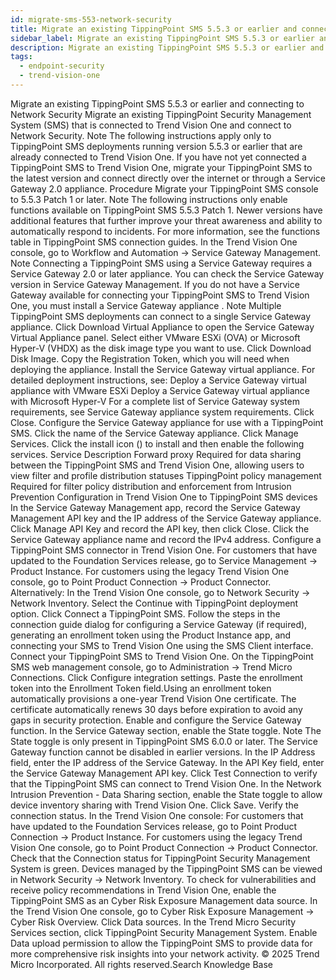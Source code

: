 ```yaml
---
id: migrate-sms-553-network-security
title: Migrate an existing TippingPoint SMS 5.5.3 or earlier and connecting to Network Security
sidebar_label: Migrate an existing TippingPoint SMS 5.5.3 or earlier and connecting to Network Security
description: Migrate an existing TippingPoint SMS 5.5.3 or earlier and connecting to Network Security
tags:
  - endpoint-security
  - trend-vision-one
---
```


 Migrate an existing TippingPoint SMS 5.5.3 or earlier and connecting to Network Security Migrate an existing TippingPoint Security Management System (SMS) that is connected to Trend Vision One and connect to Network Security. Note The following instructions apply only to TippingPoint SMS deployments running version 5.5.3 or earlier that are already connected to Trend Vision One. If you have not yet connected a TippingPoint SMS to Trend Vision One, migrate your TippingPoint SMS to the latest version and connect directly over the internet or through a Service Gateway 2.0 appliance. Procedure Migrate your TippingPoint SMS console to 5.5.3 Patch 1 or later. Note The following instructions only enable functions available on TippingPoint SMS 5.5.3 Patch 1. Newer versions have additional features that further improve your threat awareness and ability to automatically respond to incidents. For more information, see the functions table in TippingPoint SMS connection guides. In the Trend Vision One console, go to Workflow and Automation → Service Gateway Management. Note Connecting a TippingPoint SMS using a Service Gateway requires a Service Gateway 2.0 or later appliance. You can check the Service Gateway version in Service Gateway Management. If you do not have a Service Gateway available for connecting your TippingPoint SMS to Trend Vision One, you must install a Service Gateway appliance . Note Multiple TippingPoint SMS deployments can connect to a single Service Gateway appliance. Click Download Virtual Appliance to open the Service Gateway Virtual Appliance panel. Select either VMware ESXi (OVA) or Microsoft Hyper-V (VHDX) as the disk image type you want to use. Click Download Disk Image. Copy the Registration Token, which you will need when deploying the appliance. Install the Service Gateway virtual appliance. For detailed deployment instructions, see: Deploy a Service Gateway virtual appliance with VMware ESXi Deploy a Service Gateway virtual appliance with Microsoft Hyper-V For a complete list of Service Gateway system requirements, see Service Gateway appliance system requirements. Click Close. Configure the Service Gateway appliance for use with a TippingPoint SMS. Click the name of the Service Gateway appliance. Click Manage Services. Click the install icon () to install and then enable the following services. Service Description Forward proxy Required for data sharing between the TippingPoint SMS and Trend Vision One, allowing users to view filter and profile distribution statuses TippingPoint policy management Required for filter policy distribution and enforcement from Intrusion Prevention Configuration in Trend Vision One to TippingPoint SMS devices In the Service Gateway Management app, record the Service Gateway Management API key and the IP address of the Service Gateway appliance. Click Manage API Key and record the API key, then click Close. Click the Service Gateway appliance name and record the IPv4 address. Configure a TippingPoint SMS connector in Trend Vision One. For customers that have updated to the Foundation Services release, go to Service Management → Product Instance. For customers using the legacy Trend Vision One console, go to Point Product Connection → Product Connector. Alternatively: In the Trend Vision One console, go to Network Security → Network Inventory. Select the Continue with TippingPoint deployment option. Click Connect a TippingPoint SMS. Follow the steps in the connection guide dialog for configuring a Service Gateway (if required), generating an enrollment token using the Product Instance app, and connecting your SMS to Trend Vision One using the SMS Client interface. Connect your TippingPoint SMS to Trend Vision One. On the TippingPoint SMS web management console, go to Administration → Trend Micro Connections. Click Configure integration settings. Paste the enrollment token into the Enrollment Token field.Using an enrollment token automatically provisions a one-year Trend Vision One certificate. The certificate automatically renews 30 days before expiration to avoid any gaps in security protection. Enable and configure the Service Gateway function. In the Service Gateway section, enable the State toggle. Note The State toggle is only present in TippingPoint SMS 6.0.0 or later. The Service Gateway function cannot be disabled in earlier versions. In the IP Address field, enter the IP address of the Service Gateway. In the API Key field, enter the Service Gateway Management API key. Click Test Connection to verify that the TippingPoint SMS can connect to Trend Vision One. In the Network Intrusion Prevention - Data Sharing section, enable the State toggle to allow device inventory sharing with Trend Vision One. Click Save. Verify the connection status. In the Trend Vision One console: For customers that have updated to the Foundation Services release, go to Point Product Connection → Product Instance. For customers using the legacy Trend Vision One console, go to Point Product Connection → Product Connector. Check that the Connection status for TippingPoint Security Management System is green. Devices managed by the TippingPoint SMS can be viewed in Network Security → Network Inventory. To check for vulnerabilities and receive policy recommendations in Trend Vision One, enable the TippingPoint SMS as an Cyber Risk Exposure Management data source. In the Trend Vision One console, go to Cyber Risk Exposure Management → Cyber Risk Overview. Click Data sources. In the Trend Micro Security Services section, click TippingPoint Security Management System. Enable Data upload permission to allow the TippingPoint SMS to provide data for more comprehensive risk insights into your network activity. © 2025 Trend Micro Incorporated. All rights reserved.Search Knowledge Base